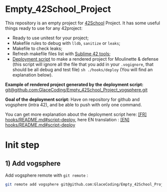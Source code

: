 # Empty_42School_Project

This repository is an empty project for [42School](https://42.fr/) Project. It has some useful things ready to use for any 42project:

 - Ready to use unitest for your project;
 - Makefile rules to debug with `lldb`, `sanitize` or `leaks`;
 - Makefile to check leaks;
 - Refresh makefile files list with [Sublime 42 tools](https://github.com/GlaceCoding/sublime-42-tools#in-action-);
 - [Deployment script](https://github.com/GlaceCoding/deploy) to make a rendered project for Moulinette & defense (this script will ignore all the file that you add in your `.vogignore`, that should be all debug and test file) `sh ./hooks/deploy` (You will find an explanation below).

**Example of rendered project generated by the deployment script:** [git@github.com:GlaceCoding/Empty_42School_Project_vogsphere.git](https://github.com/GlaceCoding/Empty_42School_Project_vogsphere)


**Goal of the deployment script:** Have on repository for github and vogsphere (intra 42), and be able to push with only one command.

You can get more explanation about the deployment script here: [\[FR\] hooks/README.md#script-deploy](https://github.com/GlaceCoding/exemple_rendu/tree/main/hooks#script-deploy), here EN translation : [\[EN\] hooks/README.md#script-deploy](https://github-com.translate.goog/GlaceCoding/Empty_42School_Project/tree/main/hooks?_x_tr_sl=fr&_x_tr_tl=en&_x_tr_hl=fr&_x_tr_pto=wapp#script-deploy)


# Init step

## 1) Add vogsphere

Add vogsphere remote with `git remote` :

```sh
git remote add vogsphere git@github.com:GlaceCoding/Empty_42School_Project_vogsphere.git
```

